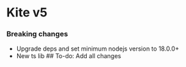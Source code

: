 # Kite v5

### Breaking changes

- Upgrade deps and set minimum nodejs version to 18.0.0+
- New ts lib ## To-do: Add all changes
